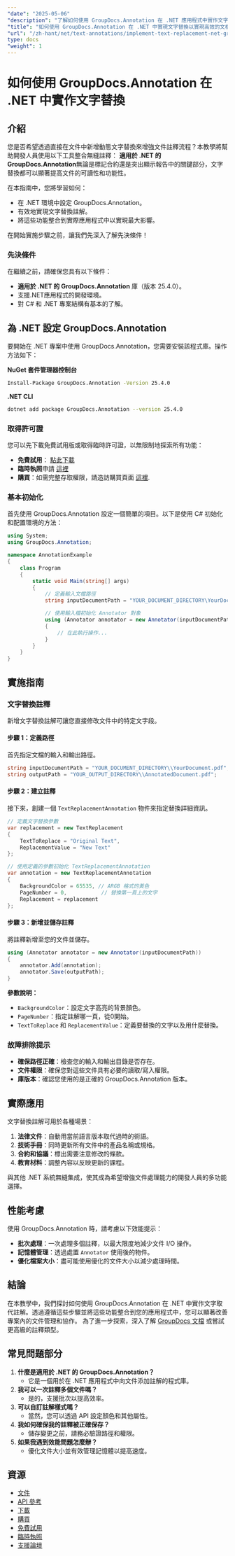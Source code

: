 ```yaml
---
"date": "2025-05-06"
"description": "了解如何使用 GroupDocs.Annotation 在 .NET 應用程式中實作文字替換註解。輕鬆增強文件的可讀性和功能性。"
"title": "如何使用 GroupDocs.Annotation 在 .NET 中實現文字替換以實現高效的文檔註釋"
"url": "/zh-hant/net/text-annotations/implement-text-replacement-net-groupdocs-annotation/"
type: docs
"weight": 1
---
```


# 如何使用 GroupDocs.Annotation 在 .NET 中實作文字替換
## 介紹
您是否希望透過直接在文件中新增動態文字替換來增強文件註釋流程？本教學將幫助開發人員使用以下工具整合無縫註釋： **適用於 .NET 的 GroupDocs.Annotation**無論是標記合約還是突出顯示報告中的關鍵部分，文字替換都可以顯著提高文件的可讀性和功能性。

在本指南中，您將學習如何：
- 在 .NET 環境中設定 GroupDocs.Annotation。
- 有效地實現文字替換註解。
- 將這些功能整合到實際應用程式中以實現最大影響。

在開始實施步驟之前，讓我們先深入了解先決條件！

### 先決條件
在繼續之前，請確保您具有以下條件：
- **適用於 .NET 的 GroupDocs.Annotation** 庫（版本 25.4.0）。
- 支援.NET應用程式的開發環境。
- 對 C# 和 .NET 專案結構有基本的了解。

## 為 .NET 設定 GroupDocs.Annotation
要開始在 .NET 專案中使用 GroupDocs.Annotation，您需要安裝該程式庫。操作方法如下：

**NuGet 套件管理器控制台**
```bash
Install-Package GroupDocs.Annotation -Version 25.4.0
```

**.NET CLI**
```bash
dotnet add package GroupDocs.Annotation --version 25.4.0
```

### 取得許可證
您可以先下載免費試用版或取得臨時許可證，以無限制地探索所有功能：
- **免費試用**： [點此下載](https://releases.groupdocs.com/annotation/net/)
- **臨時執照**申請 [這裡](https://purchase.groupdocs.com/temporary-license/)
- **購買**：如需完整存取權限，請造訪購買頁面 [這裡](https://purchase。groupdocs.com/buy).

### 基本初始化
首先使用 GroupDocs.Annotation 設定一個簡單的項目。以下是使用 C# 初始化和配置環境的方法：

```csharp
using System;
using GroupDocs.Annotation;

namespace AnnotationExample
{
    class Program
    {
        static void Main(string[] args)
        {
            // 定義輸入文檔路徑
            string inputDocumentPath = "YOUR_DOCUMENT_DIRECTORY\YourDocument.pdf";

            // 使用輸入檔初始化 Annotator 對象
            using (Annotator annotator = new Annotator(inputDocumentPath))
            {
                // 在此執行操作...
            }
        }
    }
}
```

## 實施指南
### 文字替換註釋
新增文字替換註解可讓您直接修改文件中的特定文字段。

#### 步驟 1：定義路徑
首先指定文檔的輸入和輸出路徑。

```csharp
string inputDocumentPath = "YOUR_DOCUMENT_DIRECTORY\\YourDocument.pdf";
string outputPath = "YOUR_OUTPUT_DIRECTORY\\AnnotatedDocument.pdf";
```

#### 步驟 2：建立註釋
接下來，創建一個 `TextReplacementAnnotation` 物件來指定替換詳細資訊。

```csharp
// 定義文字替換參數
var replacement = new TextReplacement
{
    TextToReplace = "Original Text",
    ReplacementValue = "New Text"
};

// 使用定義的參數初始化 TextReplacementAnnotation
var annotation = new TextReplacementAnnotation
{
    BackgroundColor = 65535, // ARGB 格式的黃色
    PageNumber = 0,           // 替換第一頁上的文字
    Replacement = replacement
};
```

#### 步驟 3：新增並儲存註釋
將註釋新增至您的文件並儲存。

```csharp
using (Annotator annotator = new Annotator(inputDocumentPath))
{
    annotator.Add(annotation);
    annotator.Save(outputPath);
}
```
**參數說明：**
- `BackgroundColor`：設定文字高亮的背景顏色。
- `PageNumber`：指定註解哪一頁，從0開始。
- `TextToReplace` 和 `ReplacementValue`：定義要替換的文字以及用什麼替換。

### 故障排除提示
- **確保路徑正確**：檢查您的輸入和輸出目錄是否存在。
- **文件權限**：確保您對這些文件具有必要的讀取/寫入權限。
- **庫版本**：確認您使用的是正確的 GroupDocs.Annotation 版本。

## 實際應用
文字替換註解可用於各種場景：
1. **法律文件**：自動用當前語言版本取代過時的術語。
2. **技術手冊**：同時更新所有文件中的產品名稱或規格。
3. **合約和協議**：標出需要注意修改的條款。
4. **教育材料**：調整內容以反映更新的課程。

與其他 .NET 系統無縫集成，使其成為希望增強文件處理能力的開發人員的多功能選擇。

## 性能考慮
使用 GroupDocs.Annotation 時，請考慮以下效能提示：
- **批次處理**：一次處理多個註釋，以最大限度地減少文件 I/O 操作。
- **記憶體管理**：透過處置 `Annotator` 使用後的物件。
- **優化檔案大小**：盡可能使用優化的文件大小以減少處理時間。

## 結論
在本教學中，我們探討如何使用 GroupDocs.Annotation 在 .NET 中實作文字取代註解。透過遵循這些步驟並將這些功能整合到您的應用程式中，您可以顯著改善專案內的文件管理和協作。 
為了進一步探索，深入了解 [GroupDocs 文檔](https://docs.groupdocs.com/annotation/net/) 或嘗試更高級的註釋類型。

## 常見問題部分
1. **什麼是適用於 .NET 的 GroupDocs.Annotation？**
   - 它是一個用於在 .NET 應用程式中向文件添加註解的程式庫。
2. **我可以一次註釋多個文件嗎？**
   - 是的，支援批次以提高效率。
3. **可以自訂註解樣式嗎？**
   - 當然，您可以透過 API 設定顏色和其他屬性。
4. **我如何確保我的註釋被正確保存？**
   - 儲存變更之前，請務必驗證路徑和權限。
5. **如果我遇到效能問題怎麼辦？**
   - 優化文件大小並有效管理記憶體以提高速度。

## 資源
- [文件](https://docs.groupdocs.com/annotation/net/)
- [API 參考](https://reference.groupdocs.com/annotation/net/)
- [下載](https://releases.groupdocs.com/annotation/net/)
- [購買](https://purchase.groupdocs.com/buy)
- [免費試用](https://releases.groupdocs.com/annotation/net/)
- [臨時執照](https://purchase.groupdocs.com/temporary-license/)
- [支援論壇](https://forum.groupdocs.com/c/annotation/)